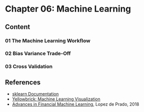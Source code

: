 # Chapter 06: Machine Learning

## Content

### 01 The Machine Learning Workflow


### 02 Bias Variance Trade-Off


### 03 Cross Validation


## References

- [sklearn Documentation](http://scikit-learn.org/stable/documentation.html)
- [Yellowbrick: Machine Learning Visualization](http://www.scikit-yb.org/en/latest/)
- [Advances in Financial Machine Learning](https://www.wiley.com/en-us/Advances+in+Financial+Machine+Learning-p-9781119482086), Lopez de Prado, 2018